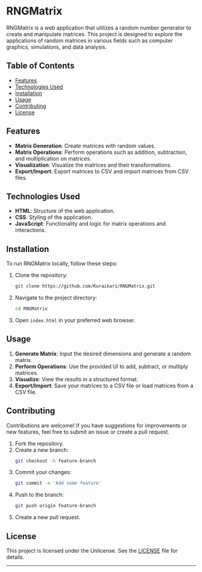 # RNGMatrix

RNGMatrix is a web application that utilizes a random number generator to create and manipulate matrices. This project is designed to explore the applications of random matrices in various fields such as computer graphics, simulations, and data analysis.

## Table of Contents
- [Features](#features)
- [Technologies Used](#technologies-used)
- [Installation](#installation)
- [Usage](#usage)
- [Contributing](#contributing)
- [License](#license)

## Features
- **Matrix Generation**: Create matrices with random values.
- **Matrix Operations**: Perform operations such as addition, subtraction, and multiplication on matrices.
- **Visualization**: Visualize the matrices and their transformations.
- **Export/Import**: Export matrices to CSV and import matrices from CSV files.

## Technologies Used
- **HTML**: Structure of the web application.
- **CSS**: Styling of the application.
- **JavaScript**: Functionality and logic for matrix operations and interactions.

## Installation
To run RNGMatrix locally, follow these steps:

1. Clone the repository:
    ```bash
    git clone https://github.com/Kuraikari/RNGMatrix.git
    ```
2. Navigate to the project directory:
    ```bash
    cd RNGMatrix
    ```
3. Open `index.html` in your preferred web browser.

## Usage
1. **Generate Matrix**: Input the desired dimensions and generate a random matrix.
2. **Perform Operations**: Use the provided UI to add, subtract, or multiply matrices.
3. **Visualize**: View the results in a structured format.
4. **Export/Import**: Save your matrices to a CSV file or load matrices from a CSV file.

## Contributing
Contributions are welcome! If you have suggestions for improvements or new features, feel free to submit an issue or create a pull request.

1. Fork the repository.
2. Create a new branch:
    ```bash
    git checkout -b feature-branch
    ```
3. Commit your changes:
    ```bash
    git commit -m 'Add some feature'
    ```
4. Push to the branch:
    ```bash
    git push origin feature-branch
    ```
5. Create a new pull request.

## License
This project is licensed under the Unlicense. See the [LICENSE](LICENSE) file for details.

---

